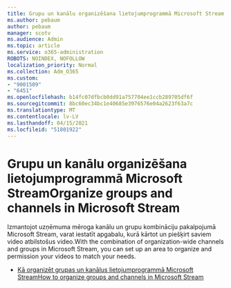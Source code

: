 ```yaml
---
title: Grupu un kanālu organizēšana lietojumprogrammā Microsoft Stream
ms.author: pebaum
author: pebaum
manager: scotv
ms.audience: Admin
ms.topic: article
ms.service: o365-administration
ROBOTS: NOINDEX, NOFOLLOW
localization_priority: Normal
ms.collection: Adm_O365
ms.custom:
- "9001509"
- "6451"
ms.openlocfilehash: b14fc07dfbcb0dd91a757704ee1ccb289705df6f
ms.sourcegitcommit: 8bc60ec34bc1e40685e3976576e04a2623f63a7c
ms.translationtype: MT
ms.contentlocale: lv-LV
ms.lasthandoff: 04/15/2021
ms.locfileid: "51801922"
---
```

# <a name="organize-groups-and-channels-in-microsoft-stream"></a><span data-ttu-id="ac80f-102">Grupu un kanālu organizēšana lietojumprogrammā Microsoft Stream</span><span class="sxs-lookup"><span data-stu-id="ac80f-102">Organize groups and channels in Microsoft Stream</span></span>

<span data-ttu-id="ac80f-103">Izmantojot uzņēmuma mēroga kanālu un grupu kombināciju pakalpojumā Microsoft Stream, varat iestatīt apgabalu, kurā kārtot un piešķirt saviem video atbilstošus video.</span><span class="sxs-lookup"><span data-stu-id="ac80f-103">With the combination of organization-wide channels and groups in Microsoft Stream, you can set up an area to organize and permission your videos to match your needs.</span></span>  

- [<span data-ttu-id="ac80f-104">Kā organizēt grupas un kanālus lietojumprogrammā Microsoft Stream</span><span class="sxs-lookup"><span data-stu-id="ac80f-104">How to organize groups and channels in Microsoft Stream</span></span>](https://docs.microsoft.com/stream/groups-channels-organization)
